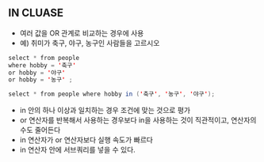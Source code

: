 ## IN CLUASE

- 여러 값을 OR 관계로 비교하는 경우에 사용
- 예) 취미가 축구, 야구, 농구인 사람들을 고르시오

```java
select * from people 
where hobby = '축구' 
or hobby = '야구'
or hobby = '농구' ;
```

```java
select * from people where hobby in ('축구', '농구', '야구');
```

- in 안의 하나 이상과 일치하는 경우 조건에 맞는 것으로 평가
- or 연산자를 반복해서 사용하는 경우보다 in을 사용하는 것이 직관적이고, 연산자의 수도 줄어든다
- in 연산자가 or 연산자보다 실행 속도가 빠르다
- in 연산자 안에 서브쿼리를 넣을 수 있다.